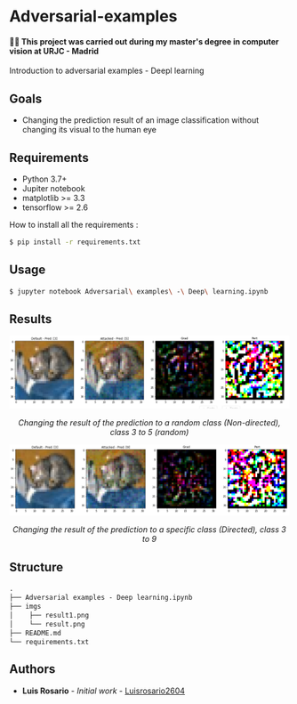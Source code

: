 # Adversarial-examples

#### 👨‍🎓 This project was carried out during my master's degree in computer vision at URJC - Madrid

Introduction to adversarial examples - Deepl learning

## Goals

- Changing the prediction result of an image classification without changing its visual to the human eye

## Requirements

* Python 3.7+
* Jupiter notebook
* matplotlib >= 3.3
* tensorflow >= 2.6

How to install all the requirements :
```bash
$ pip install -r requirements.txt
```

## Usage

```bash
$ jupyter notebook Adversarial\ examples\ -\ Deep\ learning.ipynb
```

## Results

<p align="center">
  <img src="./imgs/result.png">
</p>
<p align="center">
  <i>Changing the result of the prediction to a random class (Non-directed), class 3 to 5 (random)</i>
</p>

<p align="center">
  <img src="./imgs/result1.png">
</p>
<p align="center">
  <i>Changing the result of the prediction to a specific class (Directed), class 3 to 9</i>
</p>

## Structure

    .
    ├── Adversarial examples - Deep learning.ipynb
    ├── imgs
    │    ├── result1.png
    │    └── result.png
    ├── README.md
    └── requirements.txt


## Authors

* **Luis Rosario** - *Initial work* - [Luisrosario2604](https://github.com/Luisrosario2604)
